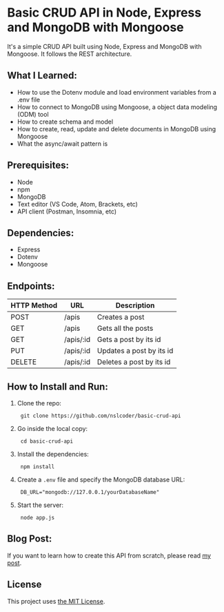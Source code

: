 # Basic CRUD API in Node, Express and MongoDB with Mongoose

It's a simple CRUD API built using Node, Express and MongoDB with Mongoose. It follows the REST architecture.

## What I Learned:

- How to use the Dotenv module and load environment variables from a .env file
- How to connect to MongoDB using Mongoose, a object data modeling (ODM) tool
- How to create schema and model
- How to create, read, update and delete documents in MongoDB using Mongoose
- What the async/await pattern is

## Prerequisites: 

- Node
- npm
- MongoDB
- Text editor (VS Code, Atom, Brackets, etc)
- API client (Postman, Insomnia, etc)

## Dependencies: 

- Express
- Dotenv
- Mongoose

## Endpoints:

HTTP Method | URL | Description
--- | --- | ---
POST | /apis | Creates a post
GET | /apis | Gets all the posts
GET | /apis/:id | Gets a post by its id
PUT | /apis/:id | Updates a post by its id
DELETE | /apis/:id | Deletes a post by its id

## How to Install and Run:

1. Clone the repo:
        
        git clone https://github.com/nslcoder/basic-crud-api        

2. Go inside the local copy:
        
        cd basic-crud-api
        
3. Install the dependencies: 
        
        npm install
        
4. Create a `.env` file and specify the MongoDB database URL:
        
        DB_URL="mongodb://127.0.0.1/yourDatabaseName"
        
5. Start the server:
        
        node app.js

## Blog Post:
If you want to learn how to create this API from scratch, please read [my post](https://nslpad.netlify.app/basic-crud-api/).

## License
This project uses [the MIT License](https://github.com/nslcoder/basic-crud-api/blob/main/LICENSE.md).